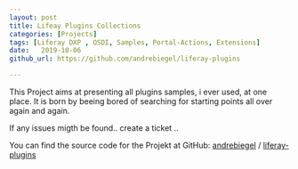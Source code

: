 ```yaml
---
layout: post
title: Lifeay Plugins Collections
categories: [Projects]
tags: [Liferay DXP , OSDI, Samples, Portal-Actions, Extensions]
date:   2019-10-06
github_url: https://github.com/andrebiegel/liferay-plugins

---
```


This Project aims at presenting all plugins samples, i ever used, at one place. It is born by beeing bored of searching for starting points all over again and again. 


If any issues migth be found.. create a ticket .. 

You can find the source code for the Projekt at GitHub:
[andrebiegel](https://github.com/andrebiegel) / [liferay-plugins](https://github.com/andrebiegel/liferay-plugins)


